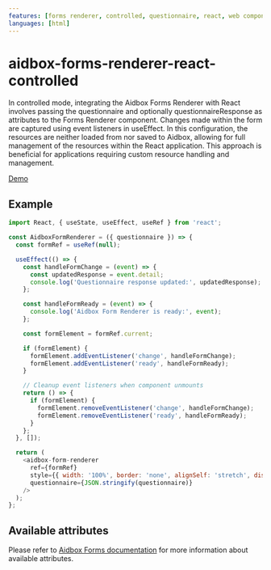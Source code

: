 ```yaml
---
features: [forms renderer, controlled, questionnaire, react, web components]
languages: [html]
---
```

# aidbox-forms-renderer-react-controlled

In controlled mode, integrating the Aidbox Forms Renderer with React involves 
passing the questionnaire and optionally questionnaireResponse as attributes to 
the Forms Renderer component. Changes made within the form are captured using 
event listeners in useEffect. In this configuration, the resources are neither 
loaded from nor saved to Aidbox, allowing for full management of the resources 
within the React application. This approach is beneficial for applications 
requiring custom resource handling and management.

[Demo](https://aidbox.github.io/examples/aidbox-forms-renderer-react-controlled/)

## Example

```js
import React, { useState, useEffect, useRef } from 'react';

const AidboxFormRenderer = ({ questionnaire }) => {
  const formRef = useRef(null);

  useEffect(() => {
    const handleFormChange = (event) => {
      const updatedResponse = event.detail;
      console.log('Questionnaire response updated:', updatedResponse);
    };

    const handleFormReady = (event) => {
      console.log('Aidbox Form Renderer is ready:', event);
    };

    const formElement = formRef.current;

    if (formElement) {
      formElement.addEventListener('change', handleFormChange);
      formElement.addEventListener('ready', handleFormReady);
    }

    // Cleanup event listeners when component unmounts
    return () => {
      if (formElement) {
        formElement.removeEventListener('change', handleFormChange);
        formElement.removeEventListener('ready', handleFormReady);
      }
    };
  }, []);

  return (
    <aidbox-form-renderer
      ref={formRef}
      style={{ width: '100%', border: 'none', alignSelf: 'stretch', display: 'flex' }}
      questionnaire={JSON.stringify(questionnaire)}
    />
  );
};
```

## Available attributes
Please refer to [Aidbox Forms documentation](https://docs.aidbox.app/modules/aidbox-forms/aidbox-ui-builder-alpha/embedding-renderer) for more information about available attributes.

